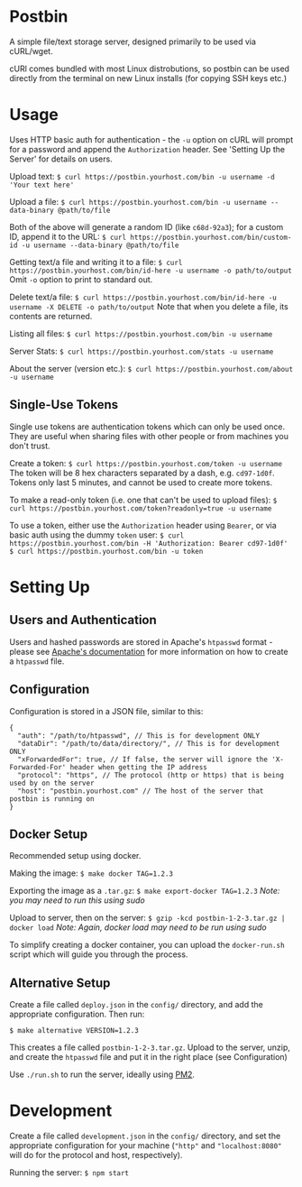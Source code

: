 Postbin
=======

A simple file/text storage server, designed primarily to be used via cURL/wget.

cURl comes bundled with most Linux distrobutions, so postbin can be used directly from the terminal on new Linux installs (for copying SSH keys etc.)

Usage
=====

Uses HTTP basic auth for authentication - the `-u` option on cURL will prompt for a password and append the `Authorization` header. See 'Setting Up the Server' for details on users.

Upload text:
`$ curl https://postbin.yourhost.com/bin -u username -d 'Your text here'`

Upload a file:
`$ curl https://postbin.yourhost.com/bin -u username --data-binary @path/to/file`

Both of the above will generate a random ID (like `c68d-92a3`); for a custom ID, append it to the URL:
`$ curl https://postbin.yourhost.com/bin/custom-id -u username --data-binary @path/to/file`

Getting text/a file and writing it to a file:
`$ curl https://postbin.yourhost.com/bin/id-here -u username -o path/to/output`
Omit `-o` option to print to standard out.

Delete text/a file:
`$ curl https://postbin.yourhost.com/bin/id-here -u username -X DELETE -o path/to/output`
Note that when you delete a file, its contents are returned.

Listing all files:
`$ curl https://postbin.yourhost.com/bin -u username`

Server Stats:
`$ curl https://postbin.yourhost.com/stats -u username`

About the server (version etc.):
`$ curl https://postbin.yourhost.com/about -u username`

Single-Use Tokens
-----------------

Single use tokens are authentication tokens which can only be used once. They are useful when sharing files with other people or from machines you don't trust.

Create a token:
`$ curl https://postbin.yourhost.com/token -u username`
The token will be 8 hex characters separated by a dash, e.g. `cd97-1d0f`. Tokens only last 5 minutes, and cannot be used to create more tokens.

To make a read-only token (i.e. one that can't be used to upload files):
`$ curl https://postbin.yourhost.com/token?readonly=true -u username`

To use a token, either use the `Authorization` header using `Bearer`, or via basic auth using the dummy `token` user:
`$ curl https://postbin.yourhost.com/bin -H 'Authorization: Bearer cd97-1d0f'`
`$ curl https://postbin.yourhost.com/bin -u token`

Setting Up
==========

Users and Authentication
------------------------

Users and hashed passwords are stored in Apache's `htpasswd` format - please see [Apache's documentation](https://httpd.apache.org/docs/current/programs/htpasswd.html) for more information on how to create a `htpasswd` file.

Configuration
-------------

Configuration is stored in a JSON file, similar to this:
```
{
  "auth": "/path/to/htpasswd", // This is for development ONLY
  "dataDir": "/path/to/data/directory/", // This is for development ONLY
  "xForwardedFor": true, // If false, the server will ignore the 'X-Forwarded-For' header when getting the IP address
  "protocol": "https", // The protocol (http or https) that is being used by on the server
  "host": "postbin.yourhost.com" // The host of the server that postbin is running on
}
```

Docker Setup
------------

Recommended setup using docker.

Making the image:
`$ make docker TAG=1.2.3`

Exporting the image as a `.tar.gz`:
`$ make export-docker TAG=1.2.3`
*Note: you may need to run this using sudo*

Upload to server, then on the server:
`$ gzip -kcd postbin-1-2-3.tar.gz | docker load`
*Note: Again, docker load may need to be run using sudo*

To simplify creating a docker container, you can upload the `docker-run.sh` script which will guide you through the process.

Alternative Setup
-----------------

Create a file called `deploy.json` in the `config/` directory, and add the appropriate configuration. Then run:

`$ make alternative VERSION=1.2.3`

This creates a file called `postbin-1-2-3.tar.gz`. Upload to the server, unzip, and create the `htpasswd` file and put it in the right place (see Configuration)

Use `./run.sh` to run the server, ideally using [PM2](https://github.com/Unitech/pm2).

Development
===========

Create a file called `development.json` in the `config/` directory, and set the appropriate configuration for your machine (`"http"` and `"localhost:8080"` will do for the protocol and host, respectively).

Running the server:
`$ npm start`
